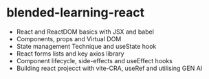 # blended-learning-react

- React and ReactDOM basics with JSX and babel
- Components, props and Virtual DOM
- State management Technique and useState hook
- React forms lists and key axios library
- Component lifecycle, side-effects and useEffect hooks
- Building react projecct with vite-CRA, useRef and utilising GEN AI

